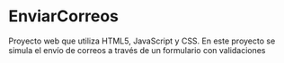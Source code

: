 # EnviarCorreos
Proyecto web que utiliza HTML5, JavaScript y CSS. En este proyecto se simula el envío de correos a través de un formulario con validaciones

